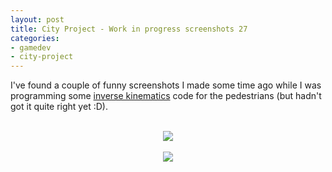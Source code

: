 ```yaml
---
layout: post
title: City Project - Work in progress screenshots 27
categories:
- gamedev
- city-project
---
```


I've found a couple of funny screenshots I made some time ago while I was programming some <a href="http://en.wikipedia.org/wiki/Inverse_kinematics">inverse kinematics</a> code for the pedestrians (but hadn't got it quite right yet :D).<br /><br /><div class="separator" style="clear: both; text-align: center;"><img border="0" src="http://2.bp.blogspot.com/-vgoqiPAp0xA/Tzlt2fMKUVI/AAAAAAAAARQ/RPWoQD2_zWk/s1600/blog.binarynonsense.com_IK_errors_20110907_1.jpg" /></div><br /><div class="separator" style="clear: both; text-align: center;"><img border="0" src="http://2.bp.blogspot.com/-QLm95QkrcOM/Tzlt55UiKQI/AAAAAAAAARY/g5tbfNeZ6kQ/s1600/blog.binarynonsense.com_IK_errors_20110907_2.jpg" /></div>